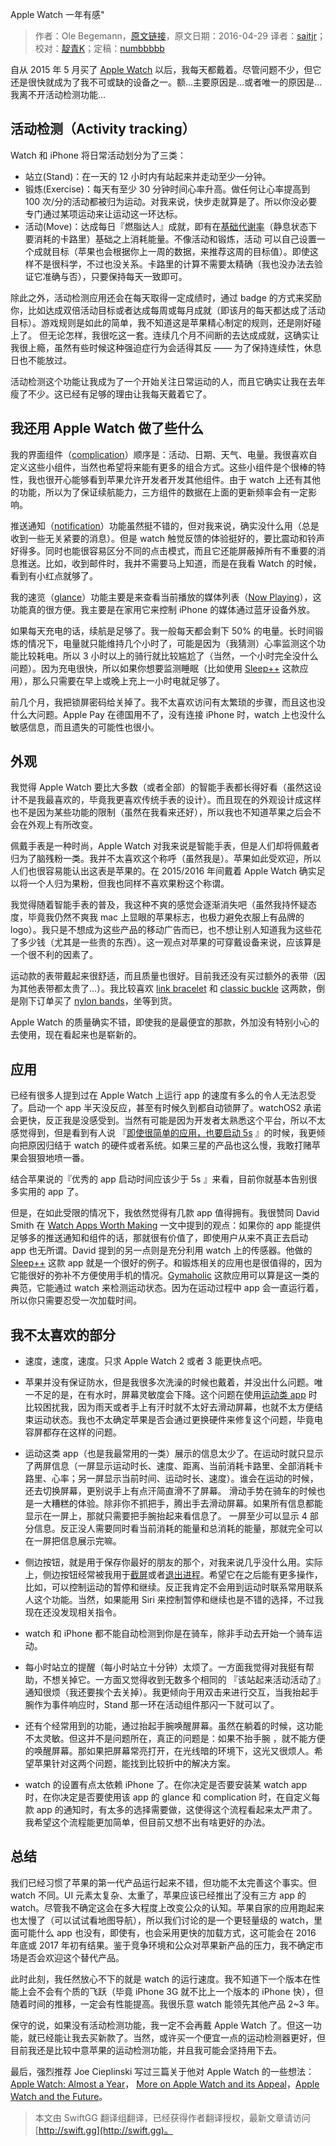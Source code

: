 Apple Watch 一年有感"

> 作者：Ole Begemann，[原文链接](http://oleb.net/blog/2016/04/apple-watch-thoughts/)，原文日期：2016-04-29
> 译者：[saitjr](http://www.saitjr.com)；校对：[靛青K](http://blog.dianqk.org/)；定稿：[numbbbbb](http://numbbbbb.com/)
  









自从 2015 年 5 月买了 [Apple Watch](http://www.apple.com/watch/gallery/#/42/space-gray-aluminum-case/black-sport-band) 以后，我每天都戴着。尽管问题不少，但它还是很快就成为了我不可或缺的设备之一。额…主要原因是…或者唯一的原因是…我离不开活动检测功能…



## 活动检测（Activity tracking）

Watch 和 iPhone 将日常活动划分为了三类：

- 站立(Stand)：在一天的 12 小时内有站起来并走动至少一分钟。
- 锻炼(Exercise)：每天有至少 30 分钟时间心率升高。做任何让心率提高到 100 次/分的活动都被归为运动。对我来说，快步走就算是了。所以你没必要专门通过某项运动来让运动这一环达标。
- 活动(Move)：达成每日『燃脂达人』成就，即有在[基础代谢率](https://en.wikipedia.org/wiki/Basal_metabolic_rate)（静息状态下要消耗的卡路里）基础之上消耗能量。不像活动和锻炼，活动 可以自己设置一个成就目标（苹果也会根据你上一周的数据，来推荐这周的目标值）。即使这样不是很科学，不过也没关系。卡路里的计算不需要太精确（我也没办法去验证它准确与否），只要保持每天一致即可。

除此之外，活动检测应用还会在每天取得一定成绩时，通过 badge 的方式来奖励你，比如达成双倍活动目标或者达成每周或每月成就（即该月的每天都达成了活动目标）。游戏规则是如此的简单，我不知道这是苹果精心制定的规则，还是刚好碰上了。 但无论怎样，我很吃这一套。连续几个月不间断的去达成成就，这确实让我很上瘾，虽然有些时候这种强迫症行为会适得其反 —— 为了保持连续性，休息日也不能放过。

活动检测这个功能让我成为了一个开始关注日常运动的人，而且它确实让我在去年瘦了不少。这已经有足够的理由让我每天戴着它了。    

## 我还用 Apple Watch 做了些什么

我的界面组件（[complication](https://developer.apple.com/watch/human-interface-guidelines/app-components/#complications)）顺序是：活动、日期、天气、电量。我很喜欢自定义这些小组件，当然也希望将来能有更多的组合方式。这些小组件是个很棒的特性，我也很开心能够看到苹果允许开发者开发其他组件。由于 watch 上还有其他的功能，所以为了保证续航能力，三方组件的数据在上面的更新频率会有一定影响。

推送通知（[notification](https://developer.apple.com/watch/human-interface-guidelines/app-components/#notifications)）功能虽然挺不错的，但对我来说，确实没什么用（总是收到一些无关紧要的消息）。但是 watch 触觉反馈的体验挺好的，要比震动和铃声好得多。同时也能很容易区分不同的点击模式，而且它还能屏蔽掉所有不重要的消息推送。比如，收到邮件时，我并不需要马上知道，而是在我看 Watch 的时候，看到有小红点就够了。

我的速览（[glance](https://developer.apple.com/watch/human-interface-guidelines/app-components/#glances)）功能主要是来查看当前播放的媒体列表（[Now Playing](http://www.macworld.com/article/2987673/streaming-media/the-different-ways-to-play-music-on-an-apple-watch.html)），这功能真的很方便。我主要是在家用它来控制 iPhone 的媒体通过蓝牙设备外放。

如果每天充电的话，续航是足够了。我一般每天都会剩下 50% 的电量。长时间锻炼的情况下，电量就只能维持几个小时了，可能是因为（我猜测）心率监测这个功能比较耗电。所以 3 小时以上的骑行就比较尴尬了（当然，一个小时完全没什么问题）。因为充电很快，所以如果你想要监测睡眠（比如使用 [Sleep++](https://david-smith.org/apps/) 这款应用），那么只需要在早上或晚上充上一小时电就足够了。

前几个月，我把锁屏密码给关掉了。我不太喜欢访问有太繁琐的步骤，而且这也没什么大问题。Apple Pay 在德国用不了，没有连接 iPhone 时，watch 上也没什么敏感信息，而且遗失的可能性也很小。

## 外观

我觉得 Apple Watch 要比大多数（或者全部）的智能手表都长得好看（虽然这设计不是我最喜欢的，毕竟我更喜欢传统手表的设计）。而且现在的外观设计成这样也不是因为某些功能的限制（虽然在我看来还好），所以我也不知道苹果之后会不会在外观上有所改变。

佩戴手表是一种时尚，Apple Watch 对我来说是智能手表，但是人们却将佩戴者归为了脑残粉一类。我并不太喜欢这个称呼（虽然我是）。苹果如此受欢迎，所以人们也很容易能认出这表是苹果的。在 2015/2016 年间戴着 Apple Watch 确实足以将一个人归为果粉，但我也同样不喜欢果粉这个称谓。

我觉得随着智能手表的普及，我这种不爽的感觉会逐渐消失吧（虽然我持怀疑态度，毕竟我仍然不爽我 mac 上显眼的苹果标志，也极力避免衣服上有品牌的 logo）。我只是不想成为这些产品的移动广告而已，也不想让别人知道我为这些花了多少钱（尤其是一些贵的东西）。这一观点对苹果的可穿戴设备来说，应该算是一个很不利的因素了。

运动款的表带戴起来很舒适，而且质量也很好。目前我还没有买过额外的表带（因为其他表带都太贵了…）。我比较喜欢 [link bracelet](http://www.apple.com/watch/gallery/#/42/stainless-steel-case/link-bracelet) 和 [classic buckle](http://www.apple.com/watch/gallery/#/42/stainless-steel-case/marigold-classic-buckle) 这两款，倒是刚下订单买了 [nylon bands](http://www.apple.com/watch/gallery/#/42/space-gray-aluminum-case/gold-royal-blue-woven-nylon)，坐等到货。

Apple Watch 的质量确实不错，即使我的是最便宜的那款，外加没有特别小心的去使用，现在看起来也是崭新的。

## 应用

已经有很多人提到过在 Apple Watch 上运行 app 的速度有多么的令人无法忍受了。启动一个 app 半天没反应，甚至有时候久到都自动锁屏了。watchOS2 承诺会更快，反正我是没感受到。当然有可能是因为开发者太熟悉这个平台，所以不太感觉得到，但是看到有人说 『[即使很简单的应用，也要启动 5s](https://twitter.com/chockenberry/status/725094375970103296) 』的时候，我更倾向把原因归结于 watch 的硬件或者系统。如果三星的产品也这么慢，我敢打赌苹果会狠狠地喷一番。

结合苹果说的『优秀的 app 启动时间应该少于 5s 』来看，目前你就基本告别很多实用的 app 了。

但是，在如此受限的情况下，我依然觉得有几款 app 值得拥有。我很赞同 David Smith 在 [Watch Apps Worth Making](https://david-smith.org/blog/2016/02/12/watch-apps-worth-making/) 一文中提到的观点：如果你的 app 能提供足够多的推送通知和组件的话，那就很有价值了，即使用户从来不真正去启动 app 也无所谓。David 提到的另一点则是充分利用 watch 上的传感器。他做的 [Sleep++](https://david-smith.org/apps/) 这款 app 就是一个很好的例子。和锻炼相关的应用也是很值得的，因为它能很好的弥补不方便使用手机的情况。[Gymaholic](https://gymaholic.me/) 这款应用可以算是这一类的典范，它能通过 watch 来检测运动状态。因为在运动过程中 app 会一直运行着，所以你只需要忍受一次加载时间。

## 我不太喜欢的部分

- 速度，速度，速度。只求 Apple Watch 2 或者 3 能更快点吧。

- 苹果并没有保证防水，但是我很多次洗澡的时候也戴着，并没出什么问题。唯一不足的是，在有水时，屏幕灵敏度会下降。这个问题在使用[运动类 app](https://support.apple.com/en-us/HT204523) 时比较困扰我，因为雨天或者手上有汗时就不太好去滑动屏幕，也就不太方便结束运动状态。我也不太确定苹果是否会通过更换硬件来修复这个问题，毕竟电容屏都存在这样的问题。

- 运动这类 app（也是我最常用的一类）展示的信息太少了。在运动时就只显示了两屏信息（一屏显示运动时长、速度、距离、当前消耗卡路里、全部消耗卡路里、心率；另一屏显示当前时间、运动时长、速度）。谁会在运动的时候，还去切换屏幕，更别说手上有点汗简直滑不了屏幕。
滑动手势在骑车的时候也是一大糟糕的体验。除非你不抓把手，腾出手去滑动屏幕。如果所有信息都能显示在一屏上，那就只需要把手腕抬起来看信息了。
一屏至少可以显示 4 部分信息。反正没人需要同时看当前消耗的能量和总消耗的能量，那就完全可以在一屏把信息展示完嘛。

- 侧边按钮，就是用于保存你最好的朋友的那个，对我来说几乎没什么用。实际上，侧边按钮经常被我用于[截屏](https://support.apple.com/en-us/HT204673)或者[退出进程](http://www.imore.com/how-force-quit-apps-apple-watch)。希望它在之后能有更多操作，比如，可以控制运动的暂停和继续。反正我肯定不会用到运动时联系常用联系人这个功能。当然，如果能用 Siri 来控制暂停和继续也是不错的选择，不过我现在还没发现相关指令。

- watch 和 iPhone 都不能自动检测到你是在骑车，除非手动去开始一个骑车运动。

- 每小时站立的提醒（每小时站立十分钟）太烦了。一方面我觉得对我挺有帮助，不想关掉它。一方面又觉得收到无数多个相同的 『该站起来活动活动了』通知很烦（我还要挨个去关掉）。我更倾向于用双击来进行交互，当我抬起手腕作为事件响应时，Stand 那一环在活动组件那闪一下就可以了。

- 还有个经常用到的功能，通过抬起手腕唤醒屏幕。虽然在躺着的时候，这功能不太灵敏。但这并不是问题所在，真正的问题是：如果不抬手腕 ，就不能方便的唤醒屏幕。那如果把屏幕常亮打开，在光线暗的环境下，这光又很烦人。希望苹果针对这两个问题，能找到比较折中的解决方案。

- watch 的设置有点太依赖 iPhone 了。在你决定是否要安装某 watch app 时，在你决定是否要使用该 app 的 glance 和 complication 时，在自定义每款 app 的通知时，有太多的选择需要做，这使得这个流程看起来太严肃了。我希望这个流程能更加简单，但目前又想不出有啥更好的办法。

## 总结

我们已经习惯了苹果的第一代产品运行起来不错，但功能不太完善这个事实。但 watch 不同。UI 元素太复杂、太重了，苹果应该已经推出了没有三方 app 的 watch。尽管我不确定这会在多大程度上改变公众的认知。苹果自家的应用跑起来也太慢了（可以试试看地图导航），所以我们讨论的是一个更轻量级的 watch，里面可能什么 app 也没有，即使有，也会采用更快的加载方式，这可能会在 2016 年底或 2017 年初有结果。鉴于竞争环境和公众对苹果新产品的压力，我不确定市场是否会欢迎这个替代产品。

此时此刻，我任然放心不下的就是 watch 的运行速度。我不知道下一个版本在性能上会不会有个质的飞跃（毕竟 iPhone 3G 就不比上一个版本的 iPhone 快），但随着时间的推移，一定会有性能提高。我很乐意 watch 能领先其他产品 2~3 年。

保守的说，如果没有活动检测功能，我一定不会再戴 Apple Watch 了。但这一功能，就已经能让我去买新款了。当然，或许买一个便宜一点的运动检测器更好，但目前我还是比较中意苹果的运动检测功能，并且我可能会坚持用下去。

最后，强烈推荐 Joe Cieplinski 写过三篇关于他对 Apple Watch 的一些想法：[Apple Watch: Almost a Year](http://www.joecieplinski.com/blog/2016/04/26/apple-watch-almost-a-year/)， [More on Apple Watch and its Appeal](http://www.joecieplinski.com/blog/2016/04/27/more-on-apple-watch-and-its-appeal/)，[Apple Watch and the Future](http://www.joecieplinski.com/blog/2016/04/28/apple-watch-and-the-future/)。
> 本文由 SwiftGG 翻译组翻译，已经获得作者翻译授权，最新文章请访问 [http://swift.gg](http://swift.gg)。